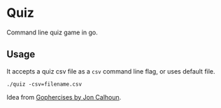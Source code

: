 # Quiz
Command line quiz game in go.

## Usage
It accepts a quiz csv file as a `csv` command line flag, or uses default file.

`./quiz -csv=filename.csv`

Idea from [Gophercises by Jon Calhoun](https://courses.calhoun.io/courses/cor_gophercises).
